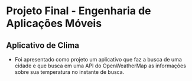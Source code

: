 # Projeto Final - Engenharia de Aplicações Móveis
## Aplicativo de Clima


- Foi apresentado como projeto um aplicativo que faz a busca de uma cidade e que busca em uma API do OpenWeatherMap as informações sobre sua temperatura no instante de busca.
